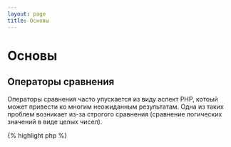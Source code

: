 ```yaml
---
layout: page
title: Основы
---
```


# Основы

## Операторы сравнения

Операторы сравнения часто упускается из виду аспект PHP, котоый может привести ко многим неожиданным результатам.
Одна из таких проблем возникает из-за строгого сравнения (сравнение логических значений в виде целых чисел).

{% highlight php %}
<?php
$a = 5;   // 5 как целое число (integer)

var_dump($a == 5);       // Сравниваются значения; Вернёт true
var_dump($a == '5');     // Сравниваются значения (игнорируя типы); Вернёт true
var_dump($a === 5);      // Сравниваются типы и значения (integer vs. integer); Вернёт true
var_dump($a === '5');    // Сравниваются типы и значения (integer vs. string); Вернёт false

/**
 * Строгое сравнение
 */
if (strpos('testing', 'test')) {    // 'test' находится в 0 позиции, результатом будет 'false'
    // Ваш код...
}

vs.

if (strpos('testing', 'test') !== false) {    // Результатом будет 'true', т.к. тут строгое сравнение (0 !== false)
    // Ваш код...
}
{% endhighlight %}

* [Операторы сравнения](http://php.net/manual/ru/language.operators.comparison.php)
* [Таблица сравнения типов](http://php.net/manual/ru/types.comparisons.php)

## Условные операторы

### Оператор "If"

При использовании операторов 'if/else' внутри функции или класса, существует распространнёное заблуждение, что 'else'
должен быть использован при возврате результатов выполнения. Если условие не выполняется и при этом возвращается 
значение (return $value), то использование 'else' может быть спорным.

{% highlight php %}
<?php
function test($a)
{
    if ($a) {
        return true;
    } else {
        return false;
    }
}

vs.

function test($a)
{
    if ($a) {
        return true;
    }
    return false;    // else использовать не обязательно
}
{% endhighlight %}

* [Оператор "If"](http://php.net/manual/ru/control-structures.if.php)

### Оператор "Switch"

Оператор "Switch" является отличным способом, чтобы не использовать много операторов "if" с использованием "elseif",
но необходимо знать некоторые вещи:

- Оператор "Switch" сравнивает только значения, но не типы данных (развнозначно логической операции '==')
- Этот оператор сравнивает выражение с каждым значением, пока не найдёт нужное. Если не нашёл, использвует 
"default" (если определён)
- Без использования 'break', выражение будет сравниваться со всеми значениями по-порядку, пока не встретит "break" 
или "return"
- Если вы используете для возврата результата 'return' то 'break' можно опустить.

{% highlight php %}
<?php
$answer = test(2);    // Этот код выберет 'case 2' и 'case 3'.

function test($a)
{
    switch ($a) {
        case 1:
            // Код...
            break;             // Прекратит выполение switch тут если $a == 1, т.к. используется 'break'
        case 2:
            // Код...         // Код без 'break', поэтому будет выполнено сравнение с 'case 3'
        case 3:
            // Код...
            return $result;    // within a function, 'return' will end the function
        default:
            // Код...
            return $error;
    }
}
{% endhighlight %}

* [Switch statements](http://php.net/manual/en/control-structures.switch.php)
* [PHP switch](http://phpswitch.com/)

## Global namespace

When using namespaces, you may find that internal functions are hidden by functions you wrote. To fix this,
refer to the global function by using a backslash before the function name.

{% highlight php %}
<?php
namespace phptherightway;

function fopen()
{
    $file = \fopen();    // Our function name is the same as an internal function.
                         // Execute the function from the global space by adding '\'.
}

function array()
{
    $iterator = new \ArrayIterator();    // ArrayIterator is an internal class. Using its name without a backslash
                                         // will attempt to resolve it within your namespace.
}
{% endhighlight %}

* [Global space](http://php.net/manual/en/language.namespaces.global.php)
* [Global rules](http://php.net/manual/en/userlandnaming.rules.php)

## Strings

### Concatenation

- If your line extends beyond the recommended line length (120 characters), consider concatenating your line
- For readability it's best to use concatenation operators over concatenating assignment operators
- While within the original scope of the variable, indent when concatenation uses a new line


{% highlight php %}
<?php
$a  = 'Multi-line example';    // concatenating assignment operator (.=)
$a .= "\n";
$a .= 'of what not to do';

vs.

$a = 'Multi-line example'      // concatenation operator (.)
    . "\n"                     // indenting new lines
    . 'of what to do';
{% endhighlight %}

* [String Operators](http://php.net/manual/en/language.operators.string.php)

### String types

String types are a constant feature within the PHP community, but hopefully this section will explain the
differences between the string types and their benefits/uses.

#### Single quotes

Single quotes are the simplest way to define a string and are often the quickest. Their speed stems from PHP not
parsing the string (doesn't parse for variables). They're best suited for:

- Strings that do not need to be parsed
- Writing of a variable into plain text

{% highlight php %}
<?php
echo 'This is my string, look at how pretty it is.';    // no need to parse a simple string

/**
 * Output:
 *
 * This is my string, look at how pretty it is.
 */
{% endhighlight %}

* [Single quote](http://www.php.net/manual/en/language.types.string.php#language.types.string.syntax.single)

#### Double quotes

Double quotes are the Swiss army knife of strings, but are slower due to the string being parsed. They're best
suited for:

- Escaped strings
- Strings with multiple variables and plain text
- Condensing multi-line concatenation, and improving readability

{% highlight php %}
<?php
echo 'phptherightway is ' . $adjective . '.'     // a single quotes example that uses multiple concatenating for
    . "\n"                                       // variables and escaped string
    . 'I love learning' . $code . '!';

vs.

echo "phptherightway is $adjective.\n I love learning $code!"  // Instead of multiple concatenating, double quotes
                                                               // enables us to use a parsable string
{% endhighlight %}

While using double quotes that contain variables, it's often the case that the variable will be touching another
character. This will result in PHP not parsing the variable due to the variable being camouflaged. To fix this problem,
wrap the variable within a pair of curly brackets.

{% highlight php %}
<?php
$juice = 'plum';
echo "I drank some juice made of $juices";    // $juice cannot be parsed

vs.

$juice = 'plum';
echo "I drank some juice made of {$juice}s";    // $juice will be parsed

/**
 * Complex variables will also be parsed within curly brackets
 */

$juice = array('apple', 'orange', 'plum');
echo "I drank some juice made of {$juice[1]}s";   // $juice[1] will be parsed
{% endhighlight %}

* [Double quotes](http://www.php.net/manual/en/language.types.string.php#language.types.string.syntax.double)

#### Nowdoc syntax

Nowdoc syntax was introduced in 5.3 and internally behaves the same way as single quotes except it's suited toward the
use of multi-line strings without the need for concatenating.

{% highlight php %}
<?php
$str = <<<'EOD'             // initialized by <<<
Example of string
spanning multiple lines
using nowdoc syntax.
$a does not parse.
EOD;                        // closing 'EOD' must be on it's own line, and to the left most point

/**
 * Output:
 *
 * Example of string
 * spanning multiple lines
 * using nowdoc syntax.
 * $a does not parse.
 */
{% endhighlight %}

* [Nowdoc syntax](http://www.php.net/manual/en/language.types.string.php#language.types.string.syntax.nowdoc)

#### Heredoc syntax

Heredoc syntax internally behaves the same way as double quotes except it's suited toward the use of multi-line
strings without the need for concatenating.

{% highlight php %}
<?php
$a = 'Variables';

$str = <<<EOD               // initialized by <<<
Example of string
spanning multiple lines
using heredoc syntax.
$a are parsed.
EOD;                        // closing 'EOD' must be on it's own line, and to the left most point

/**
 * Output:
 *
 * Example of string
 * spanning multiple lines
 * using heredoc syntax.
 * Variables are parsed.
 */
{% endhighlight %}

* [Heredoc syntax](http://www.php.net/manual/en/language.types.string.php#language.types.string.syntax.heredoc)

## Ternary operators

Ternary operators are a great way to condense code, but are often used in excess. While ternary operators can be
stacked/nested, it is advised to use one per line for readability.

{% highlight php %}
<?php
$a = 5;
echo ($a == 5) ? 'yay' : 'nay';

vs.

// nested ternary
$b = 10;
echo ($a) ? ($a == 5) ? 'yay' : 'nay' : ($b == 10) ? 'excessive' : ':(';    // excess nesting, sacrificing readability
{% endhighlight %}

To 'return' a value with ternary operators use the correct syntax.

{% highlight php %}
<?php
$a = 5;
echo ($a == 5) ? return true : return false;    // this example will output an error

vs.

$a = 5;
return ($a == 5) ? 'yay' : 'nope';    // this example will return 'yay'
{% endhighlight %}

* [Ternary operators](http://php.net/manual/en/language.operators.comparison.php)

## Variable declarations

At times, coders attempt to make their code "cleaner" by declaring predefined variables with a different name. What
this does in reality is to double the memory consumption of said script. For the example below, let's say
an example string of text contains 1MB worth of data, by copying the variable you've increased the scripts execution to
2MB.

{% highlight php %}
<?php
$about = 'A very long string of text';    // uses 2MB memory
echo $about;

vs.

echo 'A very long string of text';        // uses 1MB memory
{% endhighlight %}

* [Performance tips](https://developers.google.com/speed/articles/optimizing-php)

